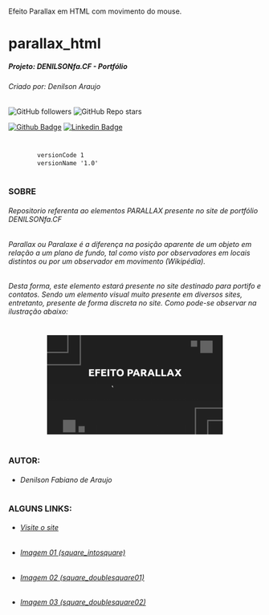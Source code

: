 # 
Efeito Parallax em HTML com movimento do mouse.


# parallax_html
##### Projeto: DENILSONfa.CF - Portfólio
###### Criado por: Denilson Araujo

![GitHub followers](https://img.shields.io/github/followers/denilsonfa?style=for-the-badge) ![GitHub Repo stars](https://img.shields.io/github/stars/denilsonfa/LCPListadeComprasPersonalizadas?style=for-the-badge) 

[![Github Badge](https://img.shields.io/badge/-Github-000?style=flat-square&logo=Github&logoColor=white)](https://github.com/denilsonfa) [![Linkedin Badge](https://img.shields.io/badge/-LinkedIn-blue?style=flat-square&logo=Linkedin&logoColor=white)](https://www.linkedin.com/in/denilson-araujo-85a29019a/)
#
```
        versionCode 1
        versionName '1.0'
```
#
### SOBRE
###### Repositorio referenta ao elementos PARALLAX presente no site de portfólio *DENILSONfa.CF*
###### Parallax ou Paralaxe é a diferença na posição aparente de um objeto em relação a um plano de fundo, tal como visto por observadores em locais distintos ou por um observador em movimento (Wikipédia).
###### Desta forma, este elemento estará presente no site destinado para portifo e contatos. Sendo um elemento visual muito presente em diversos sites, entretanto, presente de forma discreta no site. Como pode-se observar na ilustração abaixo:
#

<p align="center">
  <img src="https://github.com/denilsonfa/parallax_html/raw/main/gif_parallax.gif" width="350" title="hover text">
</p>

#
### AUTOR:
 - ######  Denilson Fabiano de Araujo
#
### ALGUNS LINKS:
- ###### [Visite o site](https://denilsonfa.cf)
- ###### [Imagem 01 (square_intosquare)](http://denilsonfa.cf/images/square_intosquare.svg)
- ###### [Imagem 02 (square_doublesquare01)](http://denilsonfa.cf/images/square_doublesquare01.svg)
- ###### [Imagem 03 (square_doublesquare02)](http://denilsonfa.cf/images/square_doublesquare02.svg)
